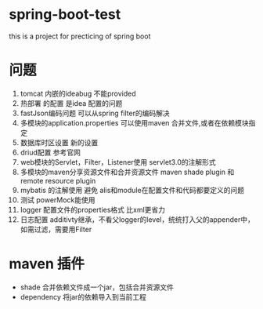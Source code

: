 # spring-boot-test
this is a project for precticing of spring boot

# 问题
1. tomcat 内嵌的ideabug 不能provided
2. 热部署 的配置  是idea 配置的问题
3. fastJson编码问题 可以从spring filter的编码解决
4. 多模块的application.properties 可以使用maven 合并文件,或者在依赖模块指定
5. 数据库时区设置 新的设置
6. driud配置 参考官网
7. web模块的Servlet，Filter，Listener使用 servlet3.0的注解形式
8. 多模块的maven分享资源文件和合并资源文件 maven shade plugin 和 remote resource plugin
9. mybatis 的注解使用 避免 alis和module在配置文件和代码都要定义的问题
10. 测试 powerMock能使用
11. logger 配置文件的properties格式 比xml更省力
12. 日志配置 additivty继承，不看父logger的level，统统打入父的appender中，如需过滤，需要用Filter

# maven 插件
* shade 合并依赖文件成一个jar，包括合并资源文件
* dependency 将jar的依赖导入到当前工程
